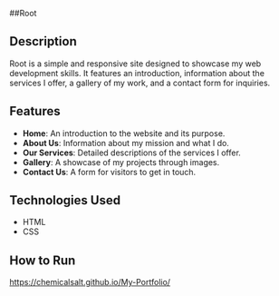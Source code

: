 ##Root

## Description
Root is a simple and responsive site designed to showcase my web development skills. It features an introduction, information about the services I offer, a gallery of my work, and a contact form for inquiries.

## Features
- **Home**: An introduction to the website and its purpose.
- **About Us**: Information about my mission and what I do.
- **Our Services**: Detailed descriptions of the services I offer.
- **Gallery**: A showcase of my projects through images.
- **Contact Us**: A form for visitors to get in touch.

## Technologies Used
- HTML
- CSS
  
## How to Run
https://chemicalsalt.github.io/My-Portfolio/
